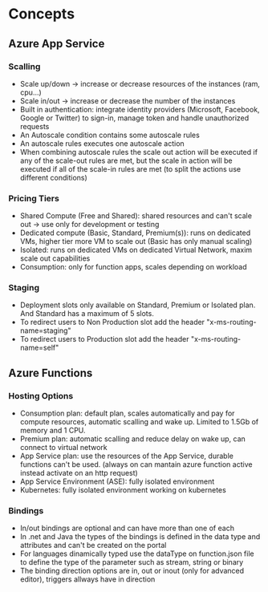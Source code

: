# Concepts

## Azure App Service
### Scalling
 - Scale up/down -> increase or decrease resources of the instances (ram, cpu...)
 - Scale in/out -> increase or decrease the number of the instances
 - Built in authentication: integrate identity providers (Microsoft, Facebook, Google or Twitter) to sign-in, manage token and handle unauthorized requests
 - An Autoscale condition contains some autoscale rules
 - An autoscale rules executes one autoscale action
 - When combining autoscale rules the scale out action will be executed if any of the scale-out rules are met, but the scale in  action will be executed if all of the scale-in rules are met (to split the actions use different conditions)

 ### Pricing Tiers
  - Shared Compute (Free and Shared): shared resources and can't scale out -> use only for development or testing
  - Dedicated compute (Basic, Standard, Premium(s)): runs on dedicated VMs, higher tier more VM to scale out (Basic has only manual scaling)
  - Isolated: runs on dedicated VMs on dedicated Virtual Network, maxim scale out capabilities
  - Consumption: only for function apps, scales depending on workload

### Staging
 - Deployment slots only available on Standard, Premium or Isolated plan. And Standard has a maximum of 5 slots.
 - To redirect users to Non Production slot add the header "x-ms-routing-name=staging"
 - To redirect users to Production slot add the header "x-ms-routing-name=self"

## Azure Functions

### Hosting Options
 - Consumption plan: default plan, scales automatically and pay for compute resources, automatic scalling and wake up. Limited to 1.5Gb of memory and 1 CPU.
 - Premium plan: automatic scalling and reduce delay on wake up, can connect to virtual network
 - App Service plan: use the resources of the App Service, durable functions can't be used. (always on can mantain azure function active instead activate on an http request)
 - App Service Environment (ASE): fully isolated environment
 - Kubernetes: fully isolated environment working on kubernetes

### Bindings
 - In/out bindings are optional and can have more than one of each
 - In .net and Java the types of the bindings is defined in the data type and attributes and can't be created on the portal
 - For languages dinamically typed use the dataType on function.json file to define the type of the parameter such as stream, string or binary
 - The binding direction options are in, out or inout (only for advanced editor), triggers allways have in direction

